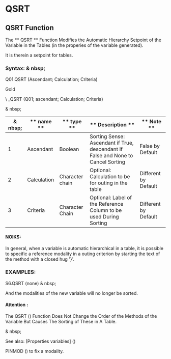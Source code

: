 # QSRT

## QSRT Function

The ** QSRT ** Function Modifies the Automatic Hierarchy Setpoint of the Variable in the Tables (in the properies of the variable generated).

It is therein a setpoint for tables.

### Syntax: & nbsp;

Q01.QSRT (Ascendant; Calculation; Criteria)

Gold

\ _QSRT (Q01; ascendant; Calculation; Criteria)

& nbsp;

| & nbsp; | ** name ** | ** type ** | ** Description ** | ** Note ** |
| --- | --- | --- | --- | --- |
| &#49; | Ascendant | Boolean | Sorting Sense: Ascendant if True, descendant If False and None to Cancel Sorting | False by Default |
| &#50; | Calculation | Character chain | Optional: Calculation to be for outing in the table | Different by Default |
| &#51; | Criteria | Character Chain | Optional: Label of the Reference Column to be used During Sorting | Different by Default |

#### NOIKS:

In general, when a variable is automatic hierarchical in a table, it is possible to specific a reference modality in a outing criterion by starting the text of the method with a closed hug '}'.

### EXAMPLES:

S6.QSRT (none) & nbsp;

And the modalities of the new variable will no longer be sorted.

#### Attention :

The QSRT () Function Does Not Change the Order of the Methods of the Variable But Causes The Sorting of These in A Table.

& nbsp;

See also: [Properties variables] (<modify Proproprietesdesvariable.md>)

PINMOD () to fix a modality.